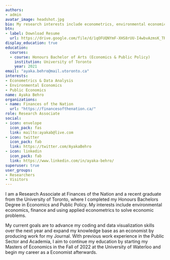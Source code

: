 ```yaml
---
authors:
- admin
avatar_image: headshot.jpg
bio: My research interests include econometrics, environmental economics and public economics.
btn:
- label: Download Resume
  url: https://drive.google.com/file/d/1qOFUQNYmF-XHS8rUU-I4wbvAzmsK_TRf/view?usp=sharing
display_education: true
education:
  courses:
  - course: Honours Bachelor of Arts (Economics & Public Policy)
    institution: University of Toronto
    year: 2021
email: "ayaka.behro@mail.utoronto.ca"
interests:
- Econometrics & Data Analysis
- Environmental Economics
- Public Economics
name: Ayaka Behro
organizations:
- name: Finances of the Nation
  url: "https://financesofthenation.ca/"
role: Research Associate
social:
- icon: envelope
  icon_pack: fas
  link: mailto:ayakab@live.com
- icon: twitter
  icon_pack: fab
  link: https://twitter.com/AyakaBehro
- icon: linkedin
  icon_pack: fab
  link: https://www.linkedin.com/in/ayaka-behro/
superuser: true
user_groups:
- Researchers
- Visitors
---
```


I am a Research Associate at Finances of the Nation and a recent graduate from the University of Toronto, where I completed my Honours Bachelors Degree in Economics and Public Policy. My interests include environmental economics, finance and using applied econometrics to solve economic problems. 

My current goals are to advance my coding and data visualization skills over the next year and expand my knowledge base as an economist by producing work for my Journal. With previous work experience in the Public Sector and Academia, I aim to continue my education by starting my Masters of Economics in the Fall of 2022 at the University of Waterloo and begin my career as a Economist afterwards.
